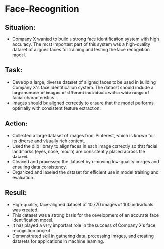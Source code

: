 # Face-Recognition

## Situation:
- Company X wanted to build a strong face identification system with high accuracy. The most important part of this system was a high-quality dataset of aligned faces for training and testing the face recognition model.


## Task:
- Develop a large, diverse dataset of aligned faces to be used in building Company X's face identification system. The dataset should include a large number of images of different individuals with a wide range of facial characteristics.
- Images should be aligned correctly to ensure that the model performs optimally with consistent feature extraction.

## Action:
- Collected a large dataset of images from Pinterest, which is known for its diverse and visually rich content.
- Used the dlib library to align faces in each image correctly so that facial landmarks (eyes, nose, mouth) are consistently placed across the dataset.
- Cleaned and processed the dataset by removing low-quality images and ensuring data consistency.
- Organized and labeled the dataset for efficient use in model training and evaluation.

## Result:
- High-quality, face-aligned dataset of 10,770 images of 100 individuals was created.
- This dataset was a strong basis for the development of an accurate face identification model.
- It has played a very important role in the success of Company X's face recognition project.
- Demonstrated skill in gathering data, processing images, and creating datasets for applications in machine learning.
